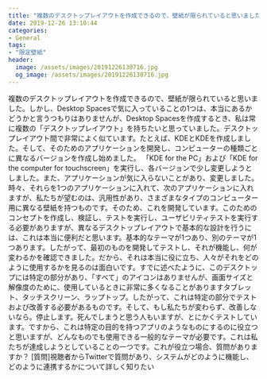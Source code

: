 ```yaml
---
title: "複数のデスクトップレイアウトを作成できるので、壁紙が限られていると思いました。"
date: 2019-12-26 13:10:44
categories:
- General
tags:
- "限定壁紙"
header:
  image: /assets/images/20191226130716.jpg
  og_image: /assets/images/20191226130716.jpg
---
```


複数のデスクトップレイアウトを作成できるので、壁紙が限られていると思いました。しかし、Desktop Spacesで気に入っていることの1つは、本当にあるかどうかと言うつもりはありませんが、Desktop Spacesを作成するとき、私は常に複数の「デスクトップレイアウト」を持ちたいと思っていました。デスクトップレイアウト間で非常によく似ています。たとえば、KDEとKDEを作成しました。そして、そのためのアプリケーションを開発し、コンピューターの種類ごとに異なるバージョンを作成し始めました。 「KDE for the PC」および「KDE for the computer for touchscreen」を実行し、各バージョンで少し変更しようとしました。また、アプリケーションが気に入らないことがあり、変更しました。時々、それらを1つのアプリケーションに入れて、次のアプリケーションに入れますが、私たちが望むのは、汎用性があり、さまざまなタイプのコンピューター用に異なる壁紙を持つものです。そのため、これを開発しています。このためのコンセプトを作成し、検証し、テストを実行し、ユーザビリティテストを実行する必要がありますが、異なるデスクトップレイアウトで基本的な設計を行うには、これは本当に便利だと思います。基本的なテーマが1つあり、別のテーマが1つあります。したがって、最初のものを開発してテストし、それが機能し、何が変わるかを確認できました。だから、それは本当に役に立ち、人々がそれをどのように使用するかを見るのは面白いです。すでに述べたように、このデスクトップには特定の部分があり、「すべて」のアイコンはありませんが、画面サイズと解像度のために、使用しているときに非常に多くなることがありますタブレット、タッチスクリーン、ラップトップ。したがって、これは特定の部分でテストおよび改善する必要があるものです。そして、もし私たちが変わらず、改善しないなら。停止します。死んでしまうと思う人もいますが、とにかくテストしています。ですから、これは特定の目的を持つアプリのようなものにするのに役立つと思いますが、どんなものでも使用できる一般的なテーマが必要です。これは私たちが達成しようとしていることの一つです。これが役立つ場合、質問がありますか？ [質問]視聴者からTwitterで質問があり、システムがどのように機能し、どのように連携するかについて詳しく知りたい
